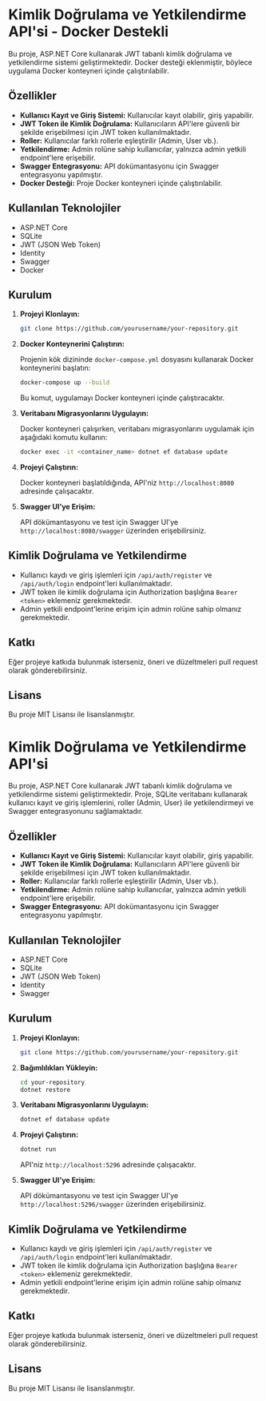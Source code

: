 # Kimlik Doğrulama ve Yetkilendirme API'si - Docker Destekli

Bu proje, ASP.NET Core kullanarak JWT tabanlı kimlik doğrulama ve yetkilendirme sistemi geliştirmektedir. Docker desteği eklenmiştir, böylece uygulama Docker konteyneri içinde çalıştırılabilir.

## Özellikler

- **Kullanıcı Kayıt ve Giriş Sistemi:** Kullanıcılar kayıt olabilir, giriş yapabilir.
- **JWT Token ile Kimlik Doğrulama:** Kullanıcıların API'lere güvenli bir şekilde erişebilmesi için JWT token kullanılmaktadır.
- **Roller:** Kullanıcılar farklı rollerle eşleştirilir (Admin, User vb.).
- **Yetkilendirme:** Admin rolüne sahip kullanıcılar, yalnızca admin yetkili endpoint'lere erişebilir.
- **Swagger Entegrasyonu:** API dokümantasyonu için Swagger entegrasyonu yapılmıştır.
- **Docker Desteği:** Proje Docker konteyneri içinde çalıştırılabilir.

## Kullanılan Teknolojiler

- ASP.NET Core
- SQLite
- JWT (JSON Web Token)
- Identity
- Swagger
- Docker

## Kurulum

1. **Projeyi Klonlayın:**

   ```bash
   git clone https://github.com/yourusername/your-repository.git
   ```

2. **Docker Konteynerini Çalıştırın:**

   Projenin kök dizininde `docker-compose.yml` dosyasını kullanarak Docker konteynerini başlatın:

   ```bash
   docker-compose up --build
   ```

   Bu komut, uygulamayı Docker konteyneri içinde çalıştıracaktır.

3. **Veritabanı Migrasyonlarını Uygulayın:**

   Docker konteyneri çalışırken, veritabanı migrasyonlarını uygulamak için aşağıdaki komutu kullanın:

   ```bash
   docker exec -it <container_name> dotnet ef database update
   ```

4. **Projeyi Çalıştırın:**

   Docker konteyneri başlatıldığında, API'niz `http://localhost:8080` adresinde çalışacaktır.

5. **Swagger UI'ye Erişim:**

   API dökümantasyonu ve test için Swagger UI'ye `http://localhost:8080/swagger` üzerinden erişebilirsiniz.

## Kimlik Doğrulama ve Yetkilendirme

- Kullanıcı kaydı ve giriş işlemleri için `/api/auth/register` ve `/api/auth/login` endpoint'leri kullanılmaktadır.
- JWT token ile kimlik doğrulama için Authorization başlığına `Bearer <token>` eklemeniz gerekmektedir.
- Admin yetkili endpoint'lerine erişim için admin rolüne sahip olmanız gerekmektedir.

## Katkı

Eğer projeye katkıda bulunmak isterseniz, öneri ve düzeltmeleri pull request olarak gönderebilirsiniz.

## Lisans

Bu proje MIT Lisansı ile lisanslanmıştır.

# Kimlik Doğrulama ve Yetkilendirme API'si

Bu proje, ASP.NET Core kullanarak JWT tabanlı kimlik doğrulama ve yetkilendirme sistemi geliştirmektedir. Proje, SQLite veritabanı kullanarak kullanıcı kayıt ve giriş işlemlerini, roller (Admin, User) ile yetkilendirmeyi ve Swagger entegrasyonunu sağlamaktadır.

## Özellikler

- **Kullanıcı Kayıt ve Giriş Sistemi:** Kullanıcılar kayıt olabilir, giriş yapabilir.
- **JWT Token ile Kimlik Doğrulama:** Kullanıcıların API'lere güvenli bir şekilde erişebilmesi için JWT token kullanılmaktadır.
- **Roller:** Kullanıcılar farklı rollerle eşleştirilir (Admin, User vb.).
- **Yetkilendirme:** Admin rolüne sahip kullanıcılar, yalnızca admin yetkili endpoint'lere erişebilir.
- **Swagger Entegrasyonu:** API dokümantasyonu için Swagger entegrasyonu yapılmıştır.

## Kullanılan Teknolojiler

- ASP.NET Core
- SQLite
- JWT (JSON Web Token)
- Identity
- Swagger

## Kurulum

1. **Projeyi Klonlayın:**

   ```bash
   git clone https://github.com/yourusername/your-repository.git
   ```

2. **Bağımlılıkları Yükleyin:**

   ```bash
   cd your-repository
   dotnet restore
   ```

3. **Veritabanı Migrasyonlarını Uygulayın:**

   ```bash
   dotnet ef database update
   ```

4. **Projeyi Çalıştırın:**

   ```bash
   dotnet run
   ```

   API'niz `http://localhost:5296` adresinde çalışacaktır.

5. **Swagger UI'ye Erişim:**

   API dökümantasyonu ve test için Swagger UI'ye `http://localhost:5296/swagger` üzerinden erişebilirsiniz.

## Kimlik Doğrulama ve Yetkilendirme

- Kullanıcı kaydı ve giriş işlemleri için `/api/auth/register` ve `/api/auth/login` endpoint'leri kullanılmaktadır.
- JWT token ile kimlik doğrulama için Authorization başlığına `Bearer <token>` eklemeniz gerekmektedir.
- Admin yetkili endpoint'lerine erişim için admin rolüne sahip olmanız gerekmektedir.

## Katkı

Eğer projeye katkıda bulunmak isterseniz, öneri ve düzeltmeleri pull request olarak gönderebilirsiniz.

## Lisans

Bu proje MIT Lisansı ile lisanslanmıştır.
